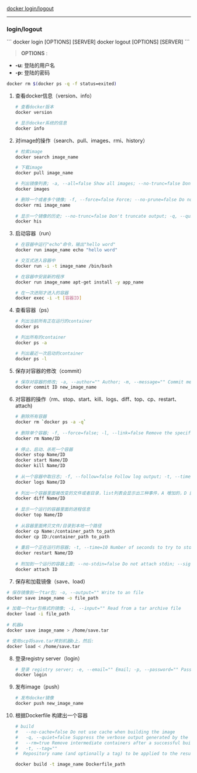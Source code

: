 [docker login/logout](#login-logout)

------------

<h3 id="login—logout">login/logout</h3>
```
docker login [OPTIONS]  [SERVER]
docker logout [OPTIONS]  [SERVER]
```

> **OPTIONS** :
- **-u:** 登陆的用户名
- **-p:** 登陆的密码

```bash
docker rm $(docker ps -q -f status=exited)
```

1. 查看docker信息（version、info）

   ```bash
   # 查看docker版本 
   docker version 
   
   # 显示docker系统的信息 
   docker info
   ```

2. 对image的操作（search、pull、images、rmi、history）

   ```bash
   # 检索image 
   docker search image_name
   
   # 下载image 
   docker pull image_name 
   
   # 列出镜像列表; -a, --all=false Show all images; --no-trunc=false Don't truncate output; -q, --quiet=false Only show numeric IDs 
   docker images
   
   # 删除一个或者多个镜像; -f, --force=false Force; --no-prune=false Do not delete untagged parents 
   docker rmi image_name
    
   # 显示一个镜像的历史; --no-trunc=false Don't truncate output; -q, --quiet=false Only show numeric IDs 
   docker his
   
   ```

3. 启动容器（run）

   ```bash
   # 在容器中运行"echo"命令，输出"hello word" 
   docker run image_name echo "hello word" 
   
   # 交互式进入容器中 
   docker run -i -t image_name /bin/bash 
   
   # 在容器中安装新的程序 
   docker run image_name apt-get install -y app_name
   
   # 在一次进刚才进入的容器
   docker exec -i -t [容器ID]
   ```

4. 查看容器（ps）

   ```bash
   # 列出当前所有正在运行的container 
   docker ps 
   
   # 列出所有的container 
   docker ps -a 
   
   # 列出最近一次启动的container 
   docker ps -l
   ```

5. 保存对容器的修改（commit）

   ```bash
   # 保存对容器的修改; -a, --author="" Author; -m, --message="" Commit message 
   docker commit ID new_image_name
   ```

6. 对容器的操作（rm、stop、start、kill、logs、diff、top、cp、restart、attach)

   ```bash
   # 删除所有容器 
   docker rm `docker ps -a -q` 
      
   # 删除单个容器; -f, --force=false; -l, --link=false Remove the specified link and not the underlying container; -v, --volumes=false Remove the volumes associated to the container 
   docker rm Name/ID 
      
   # 停止、启动、杀死一个容器 
   docker stop Name/ID 
   docker start Name/ID 
   docker kill Name/ID 
      
   # 从一个容器中取日志; -f, --follow=false Follow log output; -t, --timestamps=false Show timestamps 
   docker logs Name/ID 
      
   # 列出一个容器里面被改变的文件或者目录，list列表会显示出三种事件，A 增加的，D 删除的，C 被改变的 
   docker diff Name/ID 
      
   # 显示一个运行的容器里面的进程信息 
   docker top Name/ID 
      
   # 从容器里面拷贝文件/目录到本地一个路径 
   docker cp Name:/container_path to_path 
   docker cp ID:/container_path to_path 
      
   # 重启一个正在运行的容器; -t, --time=10 Number of seconds to try to stop for before killing the container, Default=10 
   docker restart Name/ID 
      
   # 附加到一个运行的容器上面; --no-stdin=false Do not attach stdin; --sig-proxy=true Proxify all received signal to the process 
   docker attach ID
   ```

7.  保存和加载镜像（save、load）

   ```bash
   # 保存镜像到一个tar包; -o, --output="" Write to an file 
   docker save image_name -o file_path 
   
   # 加载一个tar包格式的镜像; -i, --input="" Read from a tar archive file 
   docker load -i file_path 
      
   # 机器a 
   docker save image_name > /home/save.tar
   
   # 使用scp将save.tar拷到机器b上，然后:
   docker load < /home/save.tar
   ```

8. 登录registry server（login）

   ```bash
   # 登录 registry server; -e, --email="" Email; -p, --password="" Password; -u, --username="" Username
   docker login
   ```

9. 发布image（push）

   ```bash
   # 发布docker镜像 
   docker push new_image_name
   ```

10. 根据Dockerfile 构建出一个容器

    ```bash
    # build 
    #   --no-cache=false Do not use cache when building the image 
    #   -q, --quiet=false Suppress the verbose output generated by the containers 
    #   --rm=true Remove intermediate containers after a successful build 
    #   -t, --tag="" 
    #  Repository name (and optionally a tag) to be applied to the resulting image in case of success 
    
    docker build -t image_name Dockerfile_path
    ```
